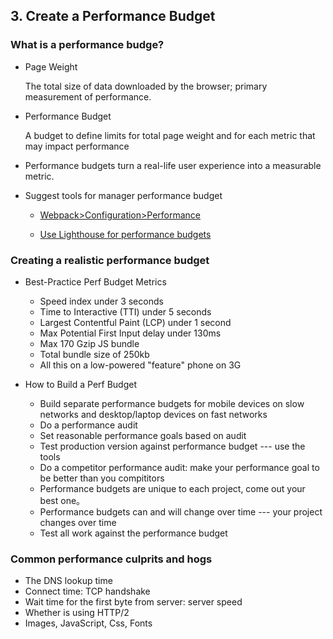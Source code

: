 ## 3. Create a Performance Budget

### What is a performance budge?

- Page Weight

  The total size of data downloaded by the browser; primary measurement of performance.

- Performance Budget

  A budget to define limits for total page weight and for each metric that may impact performance

- Performance budgets turn a real-life user experience into a measurable metric.
- Suggest tools for manager performance budget

  - [Webpack>Configuration>Performance](https://webpack.js.org/configuration/performance/)

  - [Use Lighthouse for performance budgets](https://web.dev/use-lighthouse-for-performance-budgets/)

### Creating a realistic performance budget

- Best-Practice Perf Budget Metrics

  - Speed index under 3 seconds
  - Time to Interactive (TTI) under 5 seconds
  - Largest Contentful Paint (LCP) under 1 second
  - Max Potential First Input delay under 130ms
  - Max 170 Gzip JS bundle
  - Total bundle size of 250kb
  - All this on a low-powered "feature" phone on 3G

- How to Build a Perf Budget

  - Build separate performance budgets for mobile devices on slow networks and desktop/laptop devices on fast networks
  - Do a performance audit
  - Set reasonable performance goals based on audit
  - Test production version against performance budget --- use the tools
  - Do a competitor performance audit: make your performance goal to be better than you compititors
  - Performance budgets are unique to each project, come out your best one。
  - Performance budgets can and will change over time --- your project changes over time
  - Test all work against the performance budget

### Common performance culprits and hogs

- The DNS lookup time
- Connect time: TCP handshake
- Wait time for the first byte from server: server speed
- Whether is using HTTP/2
- Images, JavaScript, Css, Fonts
